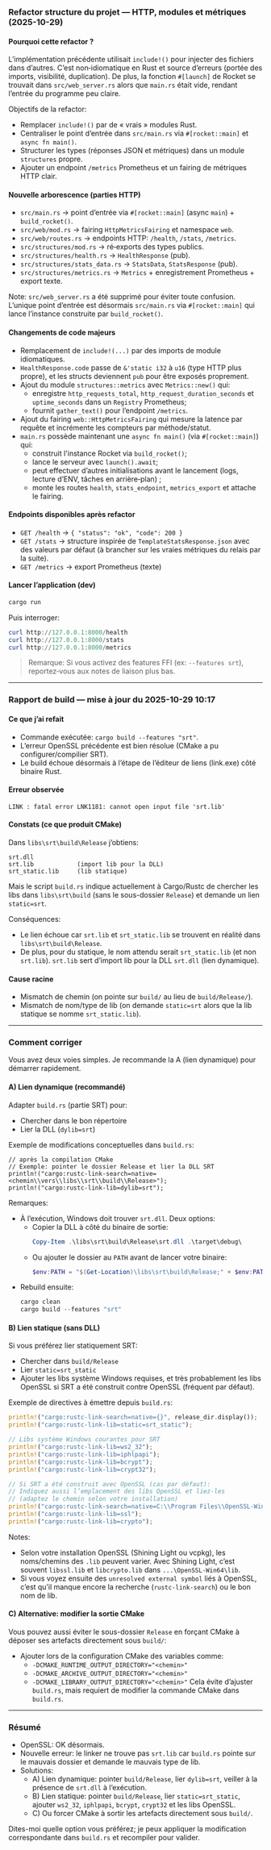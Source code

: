 ### Refactor structure du projet — HTTP, modules et métriques (2025-10-29)

#### Pourquoi cette refactor ?
L’implémentation précédente utilisait `include!()` pour injecter des fichiers dans d’autres. C’est non‑idiomatique en Rust et source d’erreurs (portée des imports, visibilité, duplication). De plus, la fonction `#[launch]` de Rocket se trouvait dans `src/web_server.rs` alors que `main.rs` était vide, rendant l’entrée du programme peu claire.

Objectifs de la refactor:
- Remplacer `include!()` par de « vrais » modules Rust.
- Centraliser le point d’entrée dans `src/main.rs` via `#[rocket::main]` et `async fn main()`.
- Structurer les types (réponses JSON et métriques) dans un module `structures` propre.
- Ajouter un endpoint `/metrics` Prometheus et un fairing de métriques HTTP clair.

#### Nouvelle arborescence (parties HTTP)
- `src/main.rs` → point d’entrée via `#[rocket::main]` (async `main`) + `build_rocket()`. 
- `src/web/mod.rs` → fairing `HttpMetricsFairing` et namespace `web`.
- `src/web/routes.rs` → endpoints HTTP: `/health`, `/stats`, `/metrics`.
- `src/structures/mod.rs` → ré‑exports des types publics.
- `src/structures/health.rs` → `HealthResponse` (pub).
- `src/structures/stats_data.rs` → `StatsData`, `StatsResponse` (pub).
- `src/structures/metrics.rs` → `Metrics` + enregistrement Prometheus + export texte.

Note: `src/web_server.rs` a été supprimé pour éviter toute confusion. L’unique point d’entrée est désormais `src/main.rs` via `#[rocket::main]` qui lance l’instance construite par `build_rocket()`.

#### Changements de code majeurs
- Remplacement de `include!(...)` par des imports de module idiomatiques.
- `HealthResponse.code` passe de `&'static i32` à `u16` (type HTTP plus propre), et les structs deviennent `pub` pour être exposés proprement.
- Ajout du module `structures::metrics` avec `Metrics::new()` qui:
  - enregistre `http_requests_total`, `http_request_duration_seconds` et `uptime_seconds` dans un `Registry` Prometheus;
  - fournit `gather_text()` pour l’endpoint `/metrics`.
- Ajout du fairing `web::HttpMetricsFairing` qui mesure la latence par requête et incrémente les compteurs par méthode/statut.
- `main.rs` possède maintenant une `async fn main()` (via `#[rocket::main]`) qui:
  - construit l'instance Rocket via `build_rocket()`;
  - lance le serveur avec `launch().await`;
  - peut effectuer d’autres initialisations avant le lancement (logs, lecture d’ENV, tâches en arrière‑plan) ;
  - monte les routes `health`, `stats_endpoint`, `metrics_export` et attache le fairing.

#### Endpoints disponibles après refactor
- `GET /health` → `{ "status": "ok", "code": 200 }`
- `GET /stats` → structure inspirée de `TemplateStatsResponse.json` avec des valeurs par défaut (à brancher sur les vraies métriques du relais par la suite).
- `GET /metrics` → export Prometheus (texte)

#### Lancer l’application (dev)
```powershell
cargo run
```
Puis interroger:
```powershell
curl http://127.0.0.1:8000/health
curl http://127.0.0.1:8000/stats
curl http://127.0.0.1:8000/metrics
```

> Remarque: Si vous activez des features FFI (ex: `--features srt`), reportez‑vous aux notes de liaison plus bas.

---

### Rapport de build — mise à jour du 2025-10-29 10:17

#### Ce que j’ai refait
- Commande exécutée: `cargo build --features "srt"`.
- L’erreur OpenSSL précédente est bien résolue (CMake a pu configurer/compilier SRT).
- Le build échoue désormais à l’étape de l’éditeur de liens (link.exe) côté binaire Rust.

#### Erreur observée
```
LINK : fatal error LNK1181: cannot open input file 'srt.lib'
```

#### Constats (ce que produit CMake)
Dans `libs\srt\build\Release` j’obtiens:
```
srt.dll
srt.lib            (import lib pour la DLL)
srt_static.lib     (lib statique)
```
Mais le script `build.rs` indique actuellement à Cargo/Rustc de chercher les libs dans `libs\srt\build` (sans le sous-dossier `Release`) et demande un lien `static=srt`.

Conséquences:
- Le lien échoue car `srt.lib` et `srt_static.lib` se trouvent en réalité dans `libs\srt\build\Release`.
- De plus, pour du statique, le nom attendu serait `srt_static.lib` (et non `srt.lib`). `srt.lib` sert d’import lib pour la DLL `srt.dll` (lien dynamique).

#### Cause racine
- Mismatch de chemin (on pointe sur `build/` au lieu de `build/Release/`).
- Mismatch de nom/type de lib (on demande `static=srt` alors que la lib statique se nomme `srt_static.lib`).

---

### Comment corriger
Vous avez deux voies simples. Je recommande la A (lien dynamique) pour démarrer rapidement.

#### A) Lien dynamique (recommandé)
Adapter `build.rs` (partie SRT) pour:
- Chercher dans le bon répertoire
- Lier la DLL (`dylib=srt`)

Exemple de modifications conceptuelles dans `build.rs`:
```
// après la compilation CMake
// Exemple: pointer le dossier Release et lier la DLL SRT
println!("cargo:rustc-link-search=native=<chemin\\vers\\libs\\srt\\build\\Release>");
println!("cargo:rustc-link-lib=dylib=srt");
```
Remarques:
- À l’exécution, Windows doit trouver `srt.dll`. Deux options:
  - Copier la DLL à côté du binaire de sortie:
    ```powershell
    Copy-Item .\libs\srt\build\Release\srt.dll .\target\debug\
    ```
  - Ou ajouter le dossier au `PATH` avant de lancer votre binaire:
    ```powershell
    $env:PATH = "$(Get-Location)\libs\srt\build\Release;" + $env:PATH
    ```
- Rebuild ensuite:
  ```powershell
  cargo clean
  cargo build --features "srt"
  ```

#### B) Lien statique (sans DLL)
Si vous préférez lier statiquement SRT:
- Chercher dans `build/Release`
- Lier `static=srt_static`
- Ajouter les libs système Windows requises, et très probablement les libs OpenSSL si SRT a été construit contre OpenSSL (fréquent par défaut).

Exemple de directives à émettre depuis `build.rs`:
```rust
println!("cargo:rustc-link-search=native={}", release_dir.display());
println!("cargo:rustc-link-lib=static=srt_static");

// Libs système Windows courantes pour SRT
println!("cargo:rustc-link-lib=ws2_32");
println!("cargo:rustc-link-lib=iphlpapi");
println!("cargo:rustc-link-lib=bcrypt");
println!("cargo:rustc-link-lib=crypt32");

// Si SRT a été construit avec OpenSSL (cas par défaut):
// Indiquez aussi l’emplacement des libs OpenSSL et liez-les
// (adaptez le chemin selon votre installation)
println!("cargo:rustc-link-search=native=C:\\Program Files\\OpenSSL-Win64\\lib");
println!("cargo:rustc-link-lib=ssl");
println!("cargo:rustc-link-lib=crypto");
```
Notes:
- Selon votre installation OpenSSL (Shining Light ou vcpkg), les noms/chemins des `.lib` peuvent varier. Avec Shining Light, c’est souvent `libssl.lib` et `libcrypto.lib` dans `...\OpenSSL-Win64\lib`.
- Si vous voyez ensuite des `unresolved external symbol` liés à OpenSSL, c’est qu’il manque encore la recherche (`rustc-link-search`) ou le bon nom de lib.

#### C) Alternative: modifier la sortie CMake
Vous pouvez aussi éviter le sous-dossier `Release` en forçant CMake à déposer ses artefacts directement sous `build/`:
- Ajouter lors de la configuration CMake des variables comme:
  - `-DCMAKE_RUNTIME_OUTPUT_DIRECTORY="<chemin>"`
  - `-DCMAKE_ARCHIVE_OUTPUT_DIRECTORY="<chemin>"`
  - `-DCMAKE_LIBRARY_OUTPUT_DIRECTORY="<chemin>"`
Cela évite d’ajuster `build.rs`, mais requiert de modifier la commande CMake dans `build.rs`.

---

### Résumé
- OpenSSL: OK désormais.
- Nouvelle erreur: le linker ne trouve pas `srt.lib` car `build.rs` pointe sur le mauvais dossier et demande le mauvais type de lib.
- Solutions:
  - A) Lien dynamique: pointer `build/Release`, lier `dylib=srt`, veiller à la présence de `srt.dll` à l’exécution.
  - B) Lien statique: pointer `build/Release`, lier `static=srt_static`, ajouter `ws2_32`, `iphlpapi`, `bcrypt`, `crypt32` et les libs OpenSSL.
  - C) Ou forcer CMake à sortir les artefacts directement sous `build/`.

Dites-moi quelle option vous préférez; je peux appliquer la modification correspondante dans `build.rs` et recompiler pour valider.